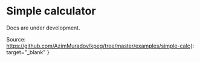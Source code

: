 # Simple calculator


Docs are under development.

Source: <https://github.com/AzimMuradov/kpeg/tree/master/examples/simple-calc>{: target="_blank" }
